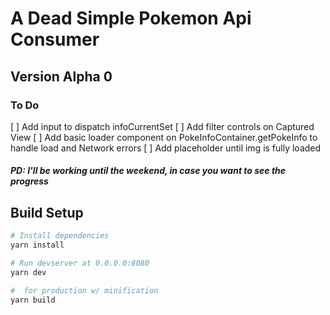 # A Dead Simple Pokemon Api Consumer

## Version Alpha 0

### To Do

[ ] Add input to dispatch infoCurrentSet
[ ] Add filter controls on Captured View
[ ] Add basic loader component on PokeInfoContainer.getPokeInfo to handle load and Network errors
[ ] Add placeholder until img is fully loaded

##### PD: I'll be working until the weekend, in case you want to see the progress

## Build Setup

```sh
# Install dependencies
yarn install

# Run devserver at 0.0.0.0:8080
yarn dev

#  for production w/ minification
yarn build
```
